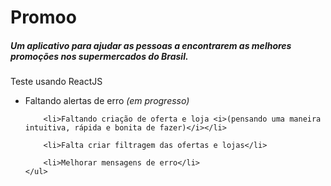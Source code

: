<h1>Promoo</h1>

<h5>Um aplicativo para ajudar as pessoas a encontrarem as melhores promoções nos supermercados do Brasil.</h5>

<p>Teste usando ReactJS</p>

<p>
    <ul>
        <li>Faltando alertas de erro <i>(em progresso)</i></li>

        <li>Faltando criação de oferta e loja <i>(pensando uma maneira intuitiva, rápida e bonita de fazer)</i></li>

        <li>Falta criar filtragem das ofertas e lojas</li>

        <li>Melhorar mensagens de erro</li>
    </ul>
</p>